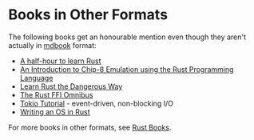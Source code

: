 # Books in Other Formats

The following books get an honourable mention even though they aren't actually in
[mdbook](https://github.com/rust-lang/mdBook) format:

* [A half-hour to learn Rust](https://fasterthanli.me/articles/a-half-hour-to-learn-rust)
* [An Introduction to Chip-8 Emulation using the Rust Programming Language](https://github.com/aquova/chip8-book/releases)
* [Learn Rust the Dangerous Way](http://cliffle.com/p/dangerust/)
* [The Rust FFI Omnibus](http://jakegoulding.com/rust-ffi-omnibus/)
* [Tokio Tutorial](https://tokio.rs/tokio/tutorial) - event-driven, non-blocking I/O
* [Writing an OS in Rust](https://os.phil-opp.com/)

For more books in other formats, see [Rust
Books](https://github.com/sger/RustBooks).
